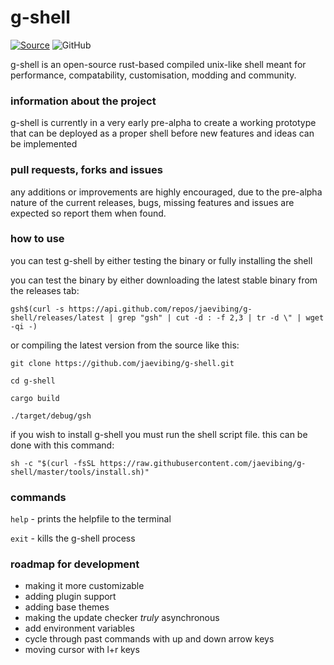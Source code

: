 # g-shell
[![Source](https://github.com/jaevibing/g-shell/actions/workflows/rust.yml/badge.svg)](https://github.com/jaevibing/g-shell/actions/workflows/rust.yml)
![GitHub](https://img.shields.io/github/license/jaevibing/g-shell)


g-shell is an open-source rust-based compiled unix-like shell meant for performance, compatability, customisation, modding and community.
### information about the project
g-shell is currently in a very early pre-alpha to create a working prototype that can be deployed as a proper shell before new features and ideas can be implemented
### pull requests, forks and issues
any additions or improvements are highly encouraged, due to the pre-alpha nature of the current releases, bugs, missing features and issues are expected so report them when found.
### how to use
you can test g-shell by either testing the binary or fully installing the shell

you can test the binary by either downloading the latest stable binary from the releases tab:
```
gsh$(curl -s https://api.github.com/repos/jaevibing/g-shell/releases/latest | grep "gsh" | cut -d : -f 2,3 | tr -d \" | wget -qi -)
```
or compiling the latest version from the source like this:
```
git clone https://github.com/jaevibing/g-shell.git
```
```
cd g-shell
```
```
cargo build
```
```
./target/debug/gsh
```

if you wish to install g-shell you must run the shell script file. this can be done with this command:
```
sh -c "$(curl -fsSL https://raw.githubusercontent.com/jaevibing/g-shell/master/tools/install.sh)"
```
### commands
`help` - prints the helpfile to the terminal

`exit` - kills the g-shell process
### roadmap for development
* making it more customizable
* adding plugin support
* adding base themes
* making the update checker *truly* asynchronous
* add environment variables
* cycle through past commands with up and down arrow keys
* moving cursor with l+r keys
